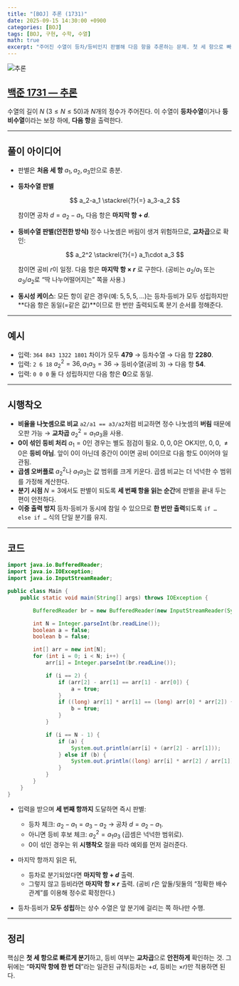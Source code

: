 ```yaml
---
title: "[BOJ] 추론 (1731)"
date: 2025-09-15 14:30:00 +0900
categories: [BOJ]
tags: [BOJ, 구현, 수학, 수열]
math: true
excerpt: "주어진 수열이 등차/등비인지 판별해 다음 항을 추론하는 문제. 첫 세 항으로 빠르게 분기하고, 교차곱 조건으로 등비를 안전하게 확인한다."
---
```


![추론](https://github.com/user-attachments/assets/3310b6d6-63e5-48fb-b262-ffc19f8996bd)

## [백준 1731 — 추론](https://www.acmicpc.net/problem/1731)

수열의 길이 $N$ ($3 \le N \le 50$)과 $N$개의 정수가 주어진다.
이 수열이 **등차수열**이거나 **등비수열**이라는 보장 하에, **다음 항**을 출력한다.

---

## 풀이 아이디어

* 판별은 **처음 세 항** $a_1,a_2,a_3$만으로 충분.
* **등차수열 판별**

  $$
  a_2-a_1 \stackrel{?}{=} a_3-a_2
  $$

  참이면 공차 $d=a_2-a_1$, 다음 항은 **마지막 항 + $d$**.
* **등비수열 판별(안전한 방식)**
  정수 나눗셈은 버림이 생겨 위험하므로, **교차곱**으로 확인:

  $$
  a_2^2 \stackrel{?}{=} a_1\cdot a_3
  $$

  참이면 공비 $r$이 일정. 다음 항은 **마지막 항 × $r$** 로 구한다.
  (공비는 $a_2/a_1$ 또는 $a_3/a_2$로 “딱 나누어떨어지는” 쪽을 사용.)
* **동시성 케이스**: 모든 항이 같은 경우(예: $5,5,5,\dots$)는 등차·등비가 모두 성립하지만 \*\*다음 항은 동일(=같은 값)\*\*이므로 한 번만 출력되도록 분기 순서를 정해준다.

---

## 예시

* 입력: `364 843 1322 1801`
  차이가 모두 **479** → 등차수열 → 다음 항 **2280**.
* 입력: `2 6 18`
  $a_2^2=36,\,a_1a_3=36$ → 등비수열(공비 3) → 다음 항 **54**.
* 입력: `0 0 0`
  둘 다 성립하지만 다음 항은 **0**으로 동일.

---

## 시행착오

* **비율을 나눗셈으로 비교**
  `a2/a1 == a3/a2`처럼 비교하면 정수 나눗셈의 **버림** 때문에 오판 가능 → **교차곱** $a_2^2 = a_1a_3$을 사용.
* **0이 섞인 등비 처리**
  $a_1=0$인 경우는 별도 점검이 필요. $0,0,0$은 OK지만, $0,0,\neq 0$은 **등비 아님**. 앞이 0이 아닌데 중간이 0이면 공비 0이므로 다음 항도 0이어야 일관됨.
* **곱셈 오버플로**
  $a_2^2$나 $a_1a_3$는 값 범위를 크게 키운다. 곱셈 비교는 더 넉넉한 수 범위를 가정해 계산한다.
* **분기 시점**
  $N=3$에서도 판별이 되도록 **세 번째 항을 읽는 순간**에 판별을 끝내 두는 편이 안전하다.
* **이중 출력 방지**
  등차·등비가 동시에 참일 수 있으므로 **한 번만 출력**되도록 `if … else if …` 식의 단일 분기를 유지.

---

## 코드

```java
import java.io.BufferedReader;
import java.io.IOException;
import java.io.InputStreamReader;

public class Main {
    public static void main(String[] args) throws IOException {

        BufferedReader br = new BufferedReader(new InputStreamReader(System.in));

        int N = Integer.parseInt(br.readLine());
        boolean a = false;
        boolean b = false;

        int[] arr = new int[N];
        for (int i = 0; i < N; i++) {
            arr[i] = Integer.parseInt(br.readLine());

            if (i == 2) {
                if (arr[2] - arr[1] == arr[1] - arr[0]) {
                    a = true;
                }
                if ((long) arr[1] * arr[1] == (long) arr[0] * arr[2]) {
                    b = true;
                }
            }

            if (i == N - 1) {
                if (a) {
                    System.out.println(arr[i] + (arr[2] - arr[1]));
                } else if (b) {
                    System.out.println((long) arr[i] * arr[2] / arr[1]);
                }
            }
        }
    }
}


```

* 입력을 받으며 **세 번째 항까지** 도달하면 즉시 판별:

  * 등차 체크: $a_2-a_1 = a_3-a_2$ → 공차 $d=a_2-a_1$.
  * 아니면 등비 후보 체크: $a_2^2 = a_1a_3$ (곱셈은 넉넉한 범위로).
  * 0이 섞인 경우는 위 **시행착오** 절을 따라 예외를 먼저 걸러준다.
* 마지막 항까지 읽은 뒤,

  * 등차로 분기되었다면 **마지막 항 + $d$** 출력.
  * 그렇지 않고 등비라면 **마지막 항 × $r$** 출력.
    (공비 $r$은 앞둘/뒷둘의 “정확한 배수 관계”를 이용해 정수로 확정한다.)
* 등차·등비가 **모두 성립**하는 상수 수열은 앞 분기에 걸리는 쪽 하나만 수행.

---

## 정리

핵심은 **첫 세 항으로 빠르게 분기**하고, 등비 여부는 **교차곱**으로 **안전하게** 확인하는 것.
그 뒤에는 “**마지막 항에 한 번 더**”라는 일관된 규칙(등차는 $+d$, 등비는 $\times r$)만 적용하면 된다.
